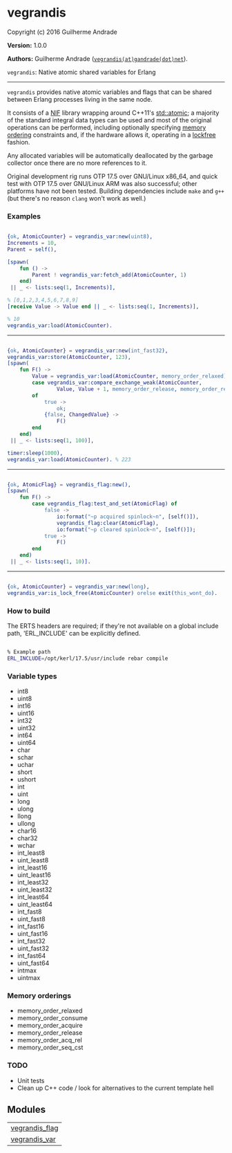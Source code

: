 

# vegrandis #

Copyright (c) 2016 Guilherme Andrade

__Version:__ 1.0.0

__Authors:__ Guilherme Andrade ([`vegrandis(at)gandrade(dot)net`](mailto:vegrandis(at)gandrade(dot)net)).

`vegrandis`: Native atomic shared variables for Erlang

---------

`vegrandis` provides native atomic variables and flags that can be shared between Erlang processes living in the same node.

It consists of a [NIF](http://erlang.org/doc/man/erl_nif.md) library wrapping around C++11's [std::atomic](http://en.cppreference.com/w/cpp/atomic/atomic); a majority of the standard integral data types can be used and most of the original operations can be performed, including optionally specifying [memory ordering](http://en.cppreference.com/w/cpp/atomic/memory_order) constraints and, if the hardware allows it, operating in a [lockfree](http://en.cppreference.com/w/cpp/atomic/atomic_is_lock_free) fashion.

Any allocated variables will be automatically deallocated by the garbage collector once there are no more references to it.

Original development rig runs OTP 17.5 over GNU/Linux x86_64, and quick test with OTP 17.5 over GNU/Linux ARM was also successful; other platforms have not been tested. Building dependencies include `make` and `g++` (but there's no reason `clang` won't work as well.)


### <a name="Examples">Examples</a> ###


```erlang

{ok, AtomicCounter} = vegrandis_var:new(uint8),
Increments = 10,
Parent = self(),

[spawn(
    fun () ->
        Parent ! vegrandis_var:fetch_add(AtomicCounter, 1)
    end)
 || _ <- lists:seq(1, Increments)],

% [0,1,2,3,4,5,6,7,8,9]
[receive Value -> Value end || _ <- lists:seq(1, Increments)],

% 10
vegrandis_var:load(AtomicCounter).

```


---------


```erlang

{ok, AtomicCounter} = vegrandis_var:new(int_fast32),
vegrandis_var:store(AtomicCounter, 123),
[spawn(
    fun F() ->
        Value = vegrandis_var:load(AtomicCounter, memory_order_relaxed),
        case vegrandis_var:compare_exchange_weak(AtomicCounter,
                Value, Value + 1, memory_order_release, memory_order_relaxed)
        of
            true ->
                ok;
            {false, ChangedValue} ->
                F()
        end
    end)
 || _ <- lists:seq(1, 100)],

timer:sleep(1000),
vegrandis_var:load(AtomicCounter). % 223

```


---------


```erlang

{ok, AtomicFlag} = vegrandis_flag:new(),
[spawn(
    fun F() ->
        case vegrandis_flag:test_and_set(AtomicFlag) of
            false ->
                io:format("~p acquired spinlock~n", [self()]),
                vegrandis_flag:clear(AtomicFlag),
                io:format("~p cleared spinlock~n", [self()]);
            true ->
                F()
        end
    end)
 || _ <- lists:seq(1, 10)].

```


---------


```erlang

{ok, AtomicCounter} = vegrandis_var:new(long),
vegrandis_var:is_lock_free(AtomicCounter) orelse exit(this_wont_do).

```


### <a name="How_to_build">How to build</a> ###

The ERTS headers are required; if they're not available on a global include path, 'ERL_INCLUDE' can be explicitly defined.

```bash

% Example path
ERL_INCLUDE=/opt/kerl/17.5/usr/include rebar compile

```


### <a name="Variable_types">Variable types</a> ###


* int8
* uint8
* int16
* uint16
* int32
* uint32
* int64
* uint64
* char
* schar
* uchar
* short
* ushort
* int
* uint
* long
* ulong
* llong
* ullong
* char16
* char32
* wchar
* int_least8
* uint_least8
* int_least16
* uint_least16
* int_least32
* uint_least32
* int_least64
* uint_least64
* int_fast8
* uint_fast8
* int_fast16
* uint_fast16
* int_fast32
* uint_fast32
* int_fast64
* uint_fast64
* intmax
* uintmax


### <a name="Memory_orderings">Memory orderings</a> ###


* memory_order_relaxed
* memory_order_consume
* memory_order_acquire
* memory_order_release
* memory_order_acq_rel
* memory_order_seq_cst


### <a name="TODO">TODO</a> ###

* Unit tests
* Clean up C++ code / look for alternatives to the current template hell


## Modules ##


<table width="100%" border="0" summary="list of modules">
<tr><td><a href="https://github.com/g-andrade/vegrandis/blob/master/doc/vegrandis_flag.md" class="module">vegrandis_flag</a></td></tr>
<tr><td><a href="https://github.com/g-andrade/vegrandis/blob/master/doc/vegrandis_var.md" class="module">vegrandis_var</a></td></tr></table>

